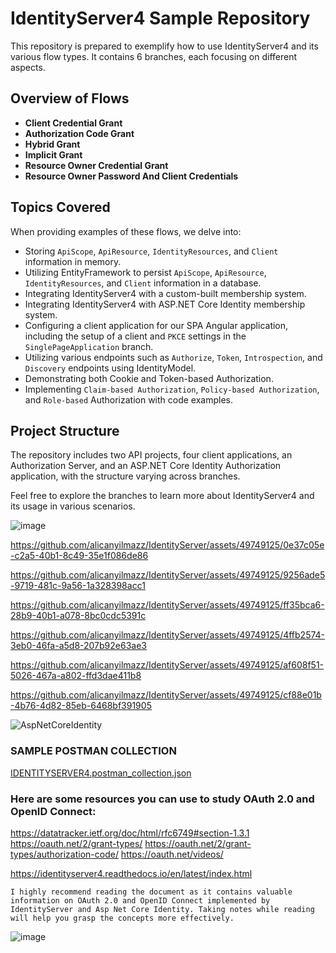 # IdentityServer4 Sample Repository

This repository is prepared to exemplify how to use IdentityServer4 and its various flow types. It contains 6 branches, each focusing on different aspects.

## Overview of Flows

- **Client Credential Grant**
- **Authorization Code Grant**
- **Hybrid Grant**
- **Implicit Grant**
- **Resource Owner Credential Grant**
- **Resource Owner Password And Client Credentials**


## Topics Covered

When providing examples of these flows, we delve into:

- Storing `ApiScope`, `ApiResource`, `IdentityResources`, and `Client` information in memory.
- Utilizing EntityFramework to persist `ApiScope`, `ApiResource`, `IdentityResources`, and `Client` information in a database.
- Integrating IdentityServer4 with a custom-built membership system.
- Integrating IdentityServer4 with ASP.NET Core Identity membership system.
- Configuring a client application for our SPA Angular application, including the setup of a client and `PKCE` settings in the `SinglePageApplication` branch.
- Utilizing various endpoints such as `Authorize`, `Token`, `Introspection`, and `Discovery` endpoints using IdentityModel.
- Demonstrating both Cookie and Token-based Authorization.
- Implementing `Claim-based Authorization`, `Policy-based Authorization`, and `Role-based` Authorization with code examples.

## Project Structure

The repository includes two API projects, four client applications, an Authorization Server, and an ASP.NET Core Identity Authorization application, with the structure varying across branches.

Feel free to explore the branches to learn more about IdentityServer4 and its usage in various scenarios.

![image](https://github.com/alicanyilmazz/IdentityServer/assets/49749125/9b516351-801e-4d35-bfe0-d31ff6e98b51)

https://github.com/alicanyilmazz/IdentityServer/assets/49749125/0e37c05e-c2a5-40b1-8c49-35e1f086de86

https://github.com/alicanyilmazz/IdentityServer/assets/49749125/9256ade5-9719-481c-9a56-1a328398acc1

https://github.com/alicanyilmazz/IdentityServer/assets/49749125/ff35bca6-28b9-40b1-a078-8bc0cdc5391c

https://github.com/alicanyilmazz/IdentityServer/assets/49749125/4ffb2574-3eb0-46fa-a5d8-207b92e63ae3

https://github.com/alicanyilmazz/IdentityServer/assets/49749125/af608f51-5026-467a-a802-ffd3dae411b8

https://github.com/alicanyilmazz/IdentityServer/assets/49749125/cf88e01b-4b76-4d82-85eb-6468bf391905

![AspNetCoreIdentity](https://github.com/alicanyilmazz/IdentityServer/assets/49749125/fcd55edb-efd5-42f3-8978-42a7ea1983cd)

### SAMPLE POSTMAN COLLECTION

[IDENTITYSERVER4.postman_collection.json](https://github.com/alicanyilmazz/IdentityServer/files/14551549/IDENTITYSERVER4.postman_collection.json)

###  Here are some resources you can use to study OAuth 2.0 and OpenID Connect:
https://datatracker.ietf.org/doc/html/rfc6749#section-1.3.1
https://oauth.net/2/grant-types/
https://oauth.net/2/grant-types/authorization-code/
https://oauth.net/videos/

https://identityserver4.readthedocs.io/en/latest/index.html

`I highly recommend reading the document as it contains valuable information on OAuth 2.0 and OpenID Connect implemented by IdentityServer and Asp Net Core Identity. Taking notes while reading will help you grasp the concepts more effectively.`

![image](https://github.com/alicanyilmazz/IdentityServer/assets/49749125/4ee90962-376d-44de-bc53-7a1e9ca63e73)
